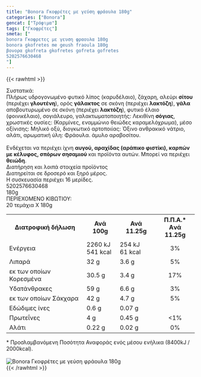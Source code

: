```yaml
---
title: "Bonora Γκοφρέτες με γεύση φράουλα 180g"
categories: ["Bonora"]
gencat: ["Τρόφιμα"]
tags: ["Γκοφρέτες"]
smeta: ["
bonora Γκοφρετες με γευση φραουλα 180g
bonora gkofretes me geush fraoula 180g 
βονορα gkofreta gkofretes gofreta gofretes
5202576630468
"]
---
```

{{< rawhtml >}}

<div class="sload74"><div class="product"><div id="sistatika">Συστατικά:</div><div class="alltext">Πλήρως υδρογονωμένο φυτικό λίπος (καρυδέλαιο), ζάχαρη, αλεύρι <b>σίτου</b> (περιέχει <b>γλουτένη</b>), ορός <b>γάλακτος</b> σε σκόνη (περιέχει <b>λακτόζη</b>), <b>γάλα</b> αποβουτυρωμένο σε σκόνη (περιέχει <b>λακτόζη</b>), φυτικό έλαιο (φοινικέλαιο), σογιάλευρο, γαλακτωματοποιητής: Λεκιθίνη <b>σόγιας</b>, χρωστικές ουσίες: (Καρμίνες, εναμμώνιο θειώδες καραμελόχρωμα), μέσο οξίνισης: Μηλικό οξύ, διογκωτικό αρτοποιίας: Όξινο ανθρακικό νάτριο, αλάτι, αρωματική ύλη: Φράουλα. άμυλο αραβοσίτου.<br><br>Ενδέχεται να περιέχει ίχνη <b>αυγού, αραχίδας (αράπικο φιστίκι), καρπών με κέλυφος, σπόρων σησαμιού</b> και προϊόντα αυτών. Μπορεί να περιέχει <b>θειώδη</b>.<br></div><div id="loipa">Διατήρηση και λοιπά στοιχεία προϊόντος</div><div class="alltext">Διατηρείται σε δροσερό και ξηρό μέρος.<br>H συσκευασία περιέχει 16 μερίδες.</div><div id="barcode"><div id="barimage1"></div><span id="bartext">5202576630468</span></div><div id="varos"><div id="varosimage1"></div><span id="varostext">180g</span></div><div id="kivotio">ΠΕΡΙΕΧΟΜΕΝΟ ΚΙΒΩΤΙΟΥ:<br>20 τεμάχια Χ 180g</div><div class="tabout"><table id="diatable"><tbody><tr><th>Διατροφική δήλωση</th><th>Ανά 100g</th><th>Ανά 11.25g</th><th>Π.Π.Α.*<br>Aνά 11.25g</th></tr><tr><td class="texr2">Ενέργεια</td><td class="texr">2260 kJ<br>541 kcal</td><td class="texr">254 kJ<br>61 kcal</td><td class="texr" style="text-align:center">3%</td></tr><tr><td class="texr2">Λιπαρά</td><td class="texr">32 g</td><td class="texr">3.6 g</td><td class="texr" style="text-align:center">5%</td></tr><tr><td class="gray">εκ των οποίων Κορεσµένα</td><td class="gray2">30.5 g</td><td class="gray2">3.4 g</td><td class="gray2" style="text-align:center">17%</td></tr><tr><td class="texr2">Yδατάνθρακες</td><td class="texr">59 g</td><td class="texr">6.6 g</td><td class="texr" style="text-align:center">3%</td></tr><tr><td class="gray">εκ των οποίων Σάκχαρα</td><td class="gray2">42 g</td><td class="gray2">4.7 g</td><td class="gray2" style="text-align:center">5%</td></tr><tr><td class="texr2">Eδώδιμες ίνες</td><td class="texr">0.6 g</td><td class="texr">0.07 g</td><td class="texr" style="text-align:center"></td></tr><tr><td class="texr2">Πρωτεΐνες</td><td class="texr">4 g</td><td class="texr">0.45 g</td><td class="texr" style="text-align:center">&lt;1%</td></tr><tr><td class="texr2">Αλάτι</td><td class="texr">0.22 g</td><td class="texr">0.02 g</td><td class="texr" style="text-align:center">0%</td></tr></tbody></table></div><div class="alltext">* Προσλαμβανόμενη Ποσότητα Αναφοράς ενός μέσου ενήλικα (8400kJ / 2000kcal).</div><br><div class="pimg"><img alt="Bonora Γκοφρέτες με γεύση φράουλα 180g" title="Bonora Γκοφρέτες με γεύση φράουλα 180g" src="/media/images/bonora-gkofretes-me-geush-fraoula-180g.jpg"></div></div></div>
{{< /rawhtml >}}


